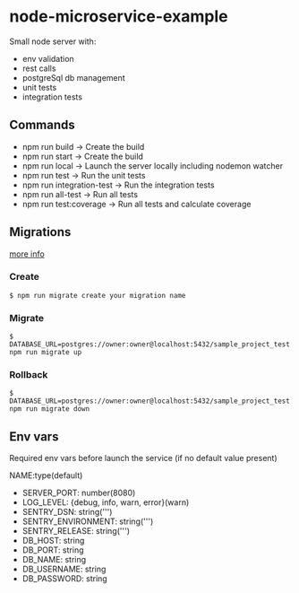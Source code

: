 # node-microservice-example
Small node server with:
- env validation
- rest calls
- postgreSql db management
- unit tests
- integration tests

## Commands

- npm run build -> Create the build
- npm run start -> Create the build
- npm run local -> Launch the server locally including nodemon watcher
- npm run test -> Run the unit tests
- npm run integration-test -> Run the integration tests
- npm run all-test -> Run all tests
- npm run test:coverage -> Run all tests and calculate coverage


## Migrations
[more info](https://salsita.github.io/node-pg-migrate/#/)

### Create
```$xslt
$ npm run migrate create your migration name
```

### Migrate
```$xslt
$ DATABASE_URL=postgres://owner:owner@localhost:5432/sample_project_test npm run migrate up
```

### Rollback
```$xslt
$ DATABASE_URL=postgres://owner:owner@localhost:5432/sample_project_test npm run migrate down
```

## Env vars

Required env vars before launch the service (if no default value present)

NAME:type(default)

-   SERVER_PORT: number(8080)
-   LOG_LEVEL: {debug, info, warn, error}(warn)
-   SENTRY_DSN: string(''')
-   SENTRY_ENVIRONMENT: string(''')
-   SENTRY_RELEASE: string(''')
-   DB_HOST: string
-   DB_PORT: string
-   DB_NAME: string
-   DB_USERNAME: string
-   DB_PASSWORD: string
